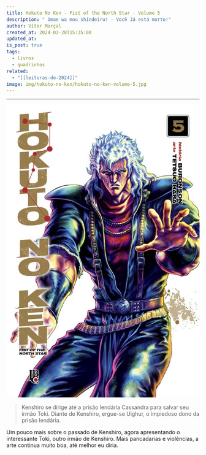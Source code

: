 ```yaml
---
title: Hokuto No Ken - Fist of the North Star - Volume 5
description: " Omae wa mou shindeiru! - Você Já está morto!"
author: Vítor Marçal
created_at: 2024-03-28T15:35:00
updated_at: 
is_post: true
tags:
  - livros
  - quadrinhos
related:
  - "[[leituras-de-2024]]"
image: img/hokuto-no-ken/hokuto-no-ken-volume-5.jpg
---
```

----

![hokuto-no-ken-volume-1](img/hokuto-no-ken/hokuto-no-ken-volume-5.jpg)

> Kenshiro se dirige até a prisão lendária Cassandra para salvar seu irmão Toki. Diante de Kenshiro, ergue-se Uighur, o impiedoso dono da prisão lendária.

Um pouco mais sobre o passado de Kenshiro, agora apresentando o interessante Toki, outro irmão de Kenshiro. Mais pancadarias e violências, a arte continua muito boa, até melhor eu diria.